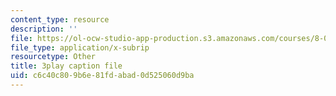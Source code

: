 ```yaml
---
content_type: resource
description: ''
file: https://ol-ocw-studio-app-production.s3.amazonaws.com/courses/8-01sc-classical-mechanics-fall-2016/c6c40c809b6e81fdabad0d525060d9ba_gWLC3r6EHl0.srt
file_type: application/x-subrip
resourcetype: Other
title: 3play caption file
uid: c6c40c80-9b6e-81fd-abad-0d525060d9ba
---
```

